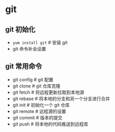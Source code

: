 # git

## git 初始化

* `yum install git` # 安装 git
* git 命令补全设置

## git 常用命令

* git config # git 配置
* git clone # git 仓库克隆
* git fetch # 将远程更新拉取到本地源
* git rebase # 将本地的分支和另一个分支进行合并
* git init # 初始化一个 git 仓库
* git remote # 远程源的设置
* git commit # 版本的提交
* git push # 将本地的代码推送到远程库